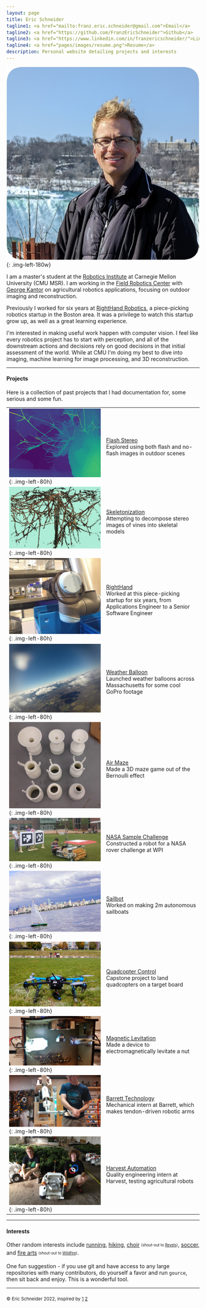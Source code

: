 ```yaml
---
layout: page
title: Eric Schneider
tagline1: <a href="mailto:franz.eric.schneider@gmail.com">Email</a>
tagline2: <a href="https://github.com/FranzEricSchneider">Github</a>
tagline3: <a href="https://www.linkedin.com/in/franzericschneider/">LinkedIn</a>
tagline4: <a href="pages/images/resume.png">Resume</a>
description: Personal website detailing projects and interests
---
```


<!-- TODO: Update my resume! -->

![Profile picture, Niagara](pages/images/headshot.jpg){: .img-left-180w}

I am a master's student at the [Robotics Institute](https://www.ri.cmu.edu/) at Carnegie Mellon University (CMU MSR). I am working in the [Field Robotics Center](https://frc.ri.cmu.edu/) with [George Kantor](https://www.ri.cmu.edu/ri-faculty/george-a-kantor/) on agricultural robotics applications, focusing on outdoor imaging and reconstruction.

Previously I worked for six years at [RightHand Robotics](https://www.righthandrobotics.com/), a piece-picking robotics startup in the Boston area. It was a privilege to watch this startup grow up, as well as a great learning experience.

I'm interested in making useful work happen with computer vision. I feel like every robotics project has to start with perception, and all of the downstream actions and decisions rely on good decisions in that initial assessment of the world. While at CMU I'm doing my best to dive into imaging, machine learning for image processing, and 3D reconstruction.

---

#### Projects

Here is a collection of past projects that I had documentation for, some serious and some fun.

| | |
| --- | --- |
| ![Flash Stereo](pages/images/fnf5.png){: .img-left-80h}           | [Flash Stereo](pages/flash-noflash.html)           <br> Explored using both flash and no-flash images in outdoor scenes |
| ![Skeletonization](pages/images/vinecloud.jpg){: .img-left-80h}   | [Skeletonization](pages/skeletonization.html)      <br> Attempting to decompose stereo images of vines into skeletal models |
| ![RightHand](pages/images/rhr-app2.jpg){: .img-left-80h}          | [RightHand](pages/righthand.html)                  <br> Worked at this piece-picking startup for six years, from Applications Engineer to a Senior Software Engineer |
| ![Weather Balloon](pages/images/balloon4.JPG){: .img-left-80h}    | [Weather Balloon](pages/weather-balloon.html)      <br> Launched weather balloons across Massachusetts for some cool GoPro footage |
| ![Air Maze](pages/images/airmaze3.jpg){: .img-left-80h}           | [Air Maze](pages/airmaze.html)                     <br> Made a 3D maze game out of the Bernoulli effect |
| ![NASA Sample Challenge](pages/images/nasa5.jpg){: .img-left-80h} | [NASA Sample Challenge](pages/nasa-challenge.html) <br> Constructed a robot for a NASA rover challenge at WPI |
| ![Sailbot](pages/images/sailbot1.jpg){: .img-left-80h}            | [Sailbot](pages/sailbot.html)                      <br> Worked on making 2m autonomous sailboats |
| ![Quadcopter Control](pages/images/scope2.jpg){: .img-left-80h}   | [Quadcopter Control](pages/quadcopters.html)       <br> Capstone project to land quadcopters on a target board |
| ![Magnetic Levitation](pages/images/maglev1.jpg){: .img-left-80h} | [Magnetic Levitation](pages/maglev.html)           <br> Made a device to electromagnetically levitate a nut |
| ![Barrett Technology](pages/images/barrett2.jpg){: .img-left-80h} | [Barrett Technology](pages/barrett.html)           <br> Mechanical intern at Barrett, which makes tendon-driven robotic arms |
| ![Harvest Automation](pages/images/harvest1.jpg){: .img-left-80h} | [Harvest Automation](pages/harvest.html)           <br> Quality engineering intern at Harvest, testing agricultural robots |

---

#### Interests

Other random interests include [running](pages/images/sehome_xc.jpg), [hiking](pages/images/hiking_2.jpg), [choir](pages/images/powerchords.jpg) <sub><sup>(shout-out to [Revels](https://revels.org/))</sup></sub>, [soccer](pages/images/soccer.jpg), and [fire arts](https://drive.google.com/file/d/16Lut_dGIvgzn5PNNoVQJHhjt5TUXKUw_/view?usp=sharing) <sub><sup>(shout-out to [Wildfire](https://www.wildfireretreat.org/))</sup></sub>.

One fun suggestion - if you use git and have access to any large repositories with many contributors, do yourself a favor and run `gource`, then sit back and enjoy. This is a wonderful tool.

---

<sub>&copy; Eric Schneider 2022, inspired by [1](https://github.com/kbroman/simple_site) [2](https://shivamduggal4.github.io/)</sub>